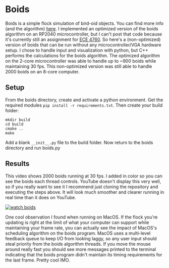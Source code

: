 # Boids
Boids is a simple flock simulation of bird-oid objects. You can find more info (and the algorithm) [here](https://vanhunteradams.com/Pico/Animal_Movement/Boids_Lab.html). I implemented an optimized version of the boids algorithm on an RP2040 microcontroller, but I can't post that code because it's currently still an assignment for [ECE 4760](https://ece4760.github.io/). So here's a (non-optimized) version of boids that can be run without any microcontroller/VGA hardware setup. I chose to handle input and visualization with python, but C++ performs the calculations for the boids algorithm. The optimized algorithm on the 2-core microcontroller was able to handle up to ~900 boids while maintaining 30 fps. This non-optimized version was still able to handle 2000 boids on an 8-core computer. 
## Setup

From the boids directory, create and activate a python environment. Get the required modules ```pip install -r requirements.txt```. Then create your build folder:
```
mkdir build
cd build
cmake ..
make
```
Add a blank ```__init__.py``` file to the build folder.
Now return to the boids directory and run boids.py

## Results
This video shows 2000 boids running at 30 fps. I added in color so you can see the boids each thread controls. YouTube doesn't display this very well, so if you really want to see it I recommend just cloning the repository and executing the steps above. It will look much smoother and clearer running in real time than it does on YouTube.

[![watch boids](https://img.youtube.com/vi/FF8Y4yHtews/0.jpg)](https://youtu.be/FF8Y4yHtews)

One cool observation I found when running on MacOS. If the flock you're updating is right at the limit of what your computer can support while maintaining your frame rate, you can actually see the impact of MacOS's scheduling algorithm on the boids program. MacOS uses a multi-level feedback queue to keep I/O from looking laggy, so any user input should steal priority from the boids algorithm threads. If you move the mouse around really fast you should see more messages printed to the terminal indicating that the boids program didn't maintain its timing requirements for the last frame. Pretty cool IMO. 
